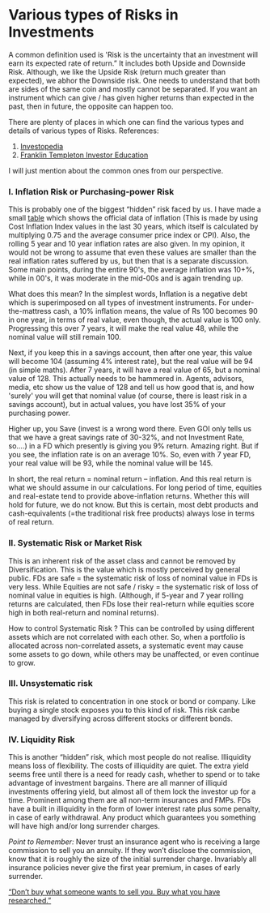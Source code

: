 # Various types of Risks in Investments

A common definition used is 'Risk is the uncertainty that an investment will earn its expected rate of return.” It includes both Upside and Downside Risk. Although, we like the Upside Risk \(return much greater than expected\), we abhor the Downside risk. One needs to understand that both are sides of the same coin and mostly cannot be separated. If you want an instrument which can give / has given higher returns than expected in the past, then in future, the opposite can happen too.

There are plenty of places in which one can find the various types and details of various types of Risks. References:

1. [Investopedia](https://www.investopedia.com/terms/r/risk.asp)
2. [Franklin Templeton Investor Education](https://www.franklintempletonindia.com/article/head-start-8-io04og31/identifying-financial-risks)

I will just mention about the common ones from our perspective.

### **I. Inflation Risk or Purchasing-power Risk**

This is probably one of the biggest “hidden” risk faced by us. I have made a small [table](http://imgur.com/dfcMsgk) which shows the official data of inflation \(This is made by using Cost Inflation Index values in the last 30 years, which itself is calculated by multiplying 0.75 and the average consumer price index or CPI\). Also, the rolling 5 year and 10 year inflation rates are also given. In my opinion, it would not be wrong to assume that even these values are smaller than the real inflation rates suffered by us, but then that is a separate discussion. Some main points, during the entire 90's, the average inflation was 10+%, while in 00's, it was moderate in the mid-00s and is again trending up.

What does this mean? In the simplest words, Inflation is a negative debt which is superimposed on all types of investment instruments. For under-the-mattress cash, a 10% inflation means, the value of Rs 100 becomes 90 in one year, in terms of real value, even though, the actual value is 100 only. Progressing this over 7 years, it will make the real value 48, while the nominal value will still remain 100.

Next, if you keep this in a savings account, then after one year, this value will become 104 \(assuming 4% interest rate\), but the real value will be 94 \(in simple maths\). After 7 years, it will have a real value of 65, but a nominal value of 128. This actually needs to be hammered in. Agents, advisors, media, etc show us the value of 128 and tell us how good that is, and how 'surely' you will get that nominal value \(of course, there is least risk in a savings account\), but in actual values, you have lost 35% of your purchasing power.

Higher up, you Save \(invest is a wrong word there. Even GOI only tells us that we have a great savings rate of 30-32%, and not Investment Rate, so....\) in a FD which presently is giving you 9% return. Amazing right. But if you see, the inflation rate is on an average 10%. So, even with 7 year FD, your real value will be 93, while the nominal value will be 145.

In short, the real return = nominal return – inflation. And this real return is what we should assume in our calculations. For long period of time, equities and real-estate tend to provide above-inflation returns. Whether this will hold for future, we do not know. But this is certain, most debt products and cash-equivalents \(=the traditional risk free products\) always lose in terms of real return.

### **II. Systematic Risk or Market Risk**

This is an inherent risk of the asset class and cannot be removed by Diversification. This is the value which is mostly perceived by general public. FDs are safe = the systematic risk of loss of nominal value in FDs is very less. While Equities are not safe / risky = the systematic risk of loss of nominal value in equities is high. \(Although, if 5-year and 7 year rolling returns are calculated, then FDs lose their real-return while equities score high in both real-return and nominal returns\).

How to control Systematic Risk ? This can be controlled by using different assets which are not correlated with each other. So, when a portfolio is allocated across non-correlated assets, a systematic event may cause some assets to go down, while others may be unaffected, or even continue to grow.

### **III. Unsystematic risk**

This risk is related to concentration in one stock or bond or company. Like buying a single stock exposes you to this kind of risk. This risk canbe managed by diversifying across different stocks or different bonds.

### **IV. Liquidity Risk**

This is another “hidden” risk, which most people do not realise. Illiquidity means loss of flexibility. The costs of illiquidity are quiet. The extra yield seems free until there is a need for ready cash, whether to spend or to take advantage of investment bargains. There are all manner of illiquid investments offering yield, but almost all of them lock the investor up for a time. Prominent among them are all non-term insurances and FMPs. FDs have a built in illiquidity in the form of lower interest rate plus some penalty, in case of early withdrawal. Any product which guarantees you something will have high and/or long surrender charges.

_Point to Remember:_ Never trust an insurance agent who is receiving a large commission to sell you an annuity. If they won’t disclose the commission, know that it is roughly the size of the initial surrender charge. Invariably all insurance policies never give the first year premium, in cases of early surrender.

[“Don’t buy what someone wants to sell you. Buy what you have researched.”](http://alephblog.com/2013/02/03/wall-street-hates-you/)


